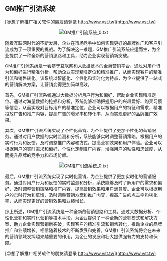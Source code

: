 ## **GM推广引流系统**

[😍想了解推广相关软件的朋友请登录 http://www.vst.tw](http://www.vst.tw)

 <center><img src="https://vst.tw/MP4/tuiguang/png/3.png" alt="GM推广引流系统_0.txt"></center>

随着互联网时代的不断发展，企业在市场竞争中如何实现更好的品牌推广和客户引流成为了一项重要的挑战。为了解决这一难题，GM推广引流系统应运而生，为企业提供了一种全新的营销思路和工具，助力企业实现营销新突破。

GM推广引流系统是一套基于互联网和大数据技术的全新营销平台，通过对用户行为和偏好进行精准分析，帮助企业实现精准定位和精准推广，从而实现客户的精准引流和销售转化。该系统以智能化、个性化和实时化为特点，为企业提供了一站式的营销解决方案，让营销变得更加简单高效。

首先，GM推广引流系统通过大数据分析用户行为和偏好，帮助企业实现精准定位。通过对海量数据的挖掘和分析，系统能够准确把握用户的兴趣爱好、购买习惯等信息，从而实现对目标用户的精准定位。企业可以根据用户的特征和需求，精准投放广告和推广内容，提高广告的曝光率和转化率，从而实现更好的品牌推广效果。

其次，GM推广引流系统实现了个性化营销，为企业提供了更加个性化的营销服务。通过对用户数据的实时监测和分析，系统能够实时调整营销策略，根据用户的实时行为和反馈，及时调整推广内容和方式，提高营销效果和用户体验。企业可以根据用户的实时需求和偏好，个性化定制推广内容，增强用户的粘性和忠诚度，从而提升品牌的竞争力和市场份额。

 <center><img src="https://vst.tw/MP4/tuiguang/png/5.png" alt="GM推广引流系统_0.txt"></center>

最后，GM推广引流系统实现了实时化营销，为企业提供了更加实时化的营销服务。通过对用户行为和反馈的实时监测和分析，系统能够及时了解用户的需求和偏好，及时调整营销策略和推广内容，提高营销效果和用户满意度。企业可以根据用户的实时行为和反馈，及时调整营销方案和推广内容，提高广告的点击率和转化率，从而实现更好的营销效果和业绩增长。

综上所述，GM推广引流系统是一种全新的营销思路和工具，通过大数据分析、个性化营销和实时化营销等技术手段，为企业提供了一种全新的营销模式和解决方案，助力企业实现营销新突破，实现客户的精准引流和销售转化，推动企业的品牌推广和业绩增长。相信随着技术的不断发展和完善，GM推广引流系统将会在未来的营销领域发挥越来越重要的作用，为企业的发展和壮大提供强有力的支持和保障。

[😍想了解推广相关软件的朋友请登录 http://www.vst.tw](http://www.vst.tw)




